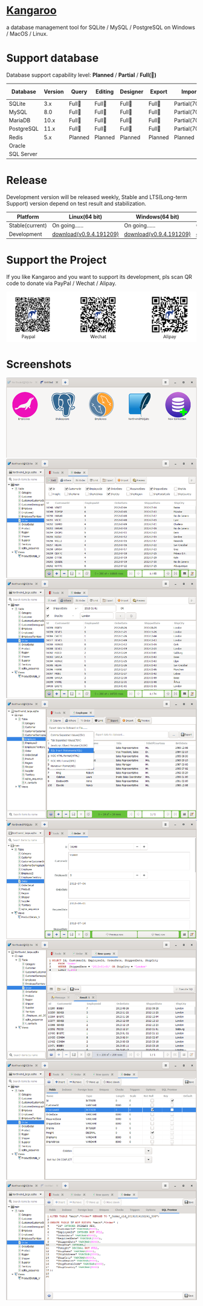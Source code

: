 # [Kangaroo](https://dbkangaroo.github.io)
a database management tool for SQLite / MySQL / PostgreSQL on Windows / MacOS / Linux.

# Support database
Database support capability level: __Planned__ / __Partial__ / __Full(:100:)__

| Database    | Version | Query     | Editing   | Designer  | Export    | Import  | Intellisense | Modeling | DB Sync |
|-------------|---------|-----------|-----------|-----------|-----------|---------|--------------|----------|---------|
| SQLite      | 3.x     | Full:100: | Full:100: | Full:100: | Full:100: | Partial(70%) | Planned      | Planned  | Planned |
| MySQL       | 8.0     | Full:100: | Full:100: | Full:100: | Full:100: | Partial(70%) | Planned      | Planned  | Planned |
| MariaDB     | 10.x    | Full:100: | Full:100: | Full:100: | Full:100: | Partial(70%) | Planned      | Planned  | Planned |
| PostgreSQL  | 11.x    | Full:100: | Full:100: | Full:100: | Full:100: | Partial(70%) | Planned      | Planned  | Planned |
| Redis       | 5.x     | Planned   | Planned   | Planned   | Planned   | Planned | Planned      | Planned  | Planned |
| Oracle      |         |           |           |           |           |         |              |          |         |
| SQL Server  |         |           |           |           |           |         |              |          |         |



# Release
Development version will be released weekly, Stable and LTS(Long-term Support) version depend on test result and stabilization.

| Platform | Linux(64 bit)   | Windows(64 bit) | MacOS(64 bit)   |
|----------|-----------------|-----------------|-----------------|
| Stable(current) | On going......  | On going......  | On going......  |
| Development | [download(v0.9.4.191209)](https://dbkangaroo.github.io/download/v0.9.4.191209) | [download(v0.9.4.191209)](https://dbkangaroo.github.io/download/v0.9.4.191209) | [download(v0.9.4.191209)](https://dbkangaroo.github.io/download/v0.9.4.191209) |


# Support the Project
If you like Kangaroo and you want to support its development, pls scan QR code to donate via PayPal / Wechat / Alipay.

![Support project](./images/pay_wide.png)

# Screenshots
![Start page of connection](./images/kangaroo-start.png)
![Kangaroo grid view in table with custom columns](./images/kangaroo-grid.png)
![Kangaroo grid view in table with where statement](./images/kangaroo-grid2.png)
![Kangaroo grid view in table with export support](./images/kangaroo-export.png)
![Kangaroo grid view in form](./images/kangaroo-form.png)
![Kangaroo query view](./images/kangaroo-query.png)
![Kangaroo schema designer form](./images/kangaroo-designer.png)
![Kangaroo schema designer form with preview](./images/kangaroo-designer2.png)
